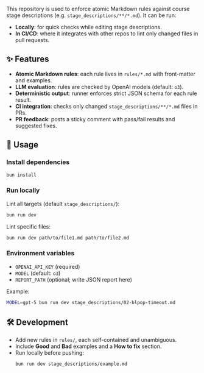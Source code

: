 This repository is used to enforce atomic Markdown rules against course stage descriptions (e.g. `stage_descriptions/**/*.md`). It can be run:
- **Locally**: for quick checks while editing stage descriptions.  
- **In CI/CD**: where it integrates with other repos to lint only changed files in pull requests.

## ✨ Features

- **Atomic Markdown rules**: each rule lives in `rules/*.md` with front-matter and examples.
- **LLM evaluation**: rules are checked by OpenAI models (default: `o3`).
- **Deterministic output**: runner enforces strict JSON schema for each rule result.
- **CI integration**: checks only changed `stage_descriptions/**/*.md` files in PRs.
- **PR feedback**: posts a sticky comment with pass/fail results and suggested fixes.

## 🚀 Usage

### Install dependencies

```bash
bun install
```

### Run locally

Lint all targets (default `stage_descriptions/`):

```bash
bun run dev
```

Lint specific files:

```bash
bun run dev path/to/file1.md path/to/file2.md
```

### Environment variables

* `OPENAI_API_KEY` (required)
* `MODEL` (default: `o3`)
* `REPORT_PATH` (optional; write JSON report here)

Example:

```bash
MODEL=gpt-5 bun run dev stage_descriptions/02-blpop-timeout.md
```

## 🛠 Development

* Add new rules in `rules/`, each self-contained and unambiguous.
* Include **Good** and **Bad** examples and a **How to fix** section.
* Run locally before pushing:
  ```bash
  bun run dev stage_descriptions/example.md
  ```
